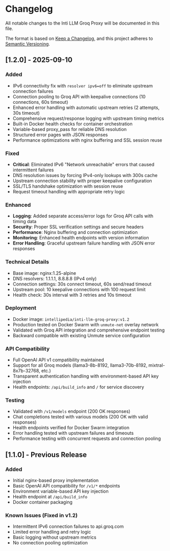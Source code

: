 # Changelog

All notable changes to the Inti LLM Groq Proxy will be documented in this file.

The format is based on [Keep a Changelog](https://keepachangelog.com/en/1.0.0/),
and this project adheres to [Semantic Versioning](https://semver.org/spec/v2.0.0.html).

## [1.2.0] - 2025-09-10

### Added
- IPv6 connectivity fix with `resolver ipv6=off` to eliminate upstream connection failures
- Connection pooling to Groq API with keepalive connections (10 connections, 60s timeout)
- Enhanced error handling with automatic upstream retries (2 attempts, 30s timeout)
- Comprehensive request/response logging with upstream timing metrics
- Built-in Docker health checks for container orchestration
- Variable-based proxy_pass for reliable DNS resolution
- Structured error pages with JSON responses
- Performance optimizations with nginx buffering and SSL session reuse

### Fixed
- **Critical**: Eliminated IPv6 "Network unreachable" errors that caused intermittent failures
- DNS resolution issues by forcing IPv4-only lookups with 300s cache
- Upstream connection stability with proper keepalive configuration
- SSL/TLS handshake optimization with session reuse
- Request timeout handling with appropriate retry logic

### Enhanced
- **Logging**: Added separate access/error logs for Groq API calls with timing data
- **Security**: Proper SSL verification settings and secure headers
- **Performance**: Nginx buffering and connection optimization
- **Monitoring**: Enhanced health endpoints with version information
- **Error Handling**: Graceful upstream failure handling with JSON error responses

### Technical Details
- Base image: nginx:1.25-alpine
- DNS resolvers: 1.1.1.1, 8.8.8.8 (IPv4 only)
- Connection settings: 30s connect timeout, 60s send/read timeout
- Upstream pool: 10 keepalive connections with 100 request limit
- Health check: 30s interval with 3 retries and 10s timeout

### Deployment
- Docker image: `intellipedia/inti-llm-groq-proxy:v1.2`
- Production tested on Docker Swarm with `unmute-net` overlay network
- Validated with Groq API integration and comprehensive endpoint testing
- Backward compatible with existing Unmute service configuration

### API Compatibility
- Full OpenAI API v1 compatibility maintained
- Support for all Groq models (llama3-8b-8192, llama3-70b-8192, mixtral-8x7b-32768, etc.)
- Transparent authentication handling with environment-based API key injection
- Health endpoints: `/api/build_info` and `/` for service discovery

### Testing
- Validated with `/v1/models` endpoint (200 OK responses)
- Chat completions tested with various models (200 OK with valid responses)
- Health endpoints verified for Docker Swarm integration
- Error handling tested with upstream failures and timeouts
- Performance testing with concurrent requests and connection pooling

## [1.1.0] - Previous Release

### Added
- Initial nginx-based proxy implementation
- Basic OpenAI API compatibility for `/v1/*` endpoints
- Environment variable-based API key injection
- Health endpoint at `/api/build_info`
- Docker container packaging

### Known Issues (Fixed in v1.2)
- Intermittent IPv6 connection failures to api.groq.com
- Limited error handling and retry logic
- Basic logging without upstream metrics
- No connection pooling optimization